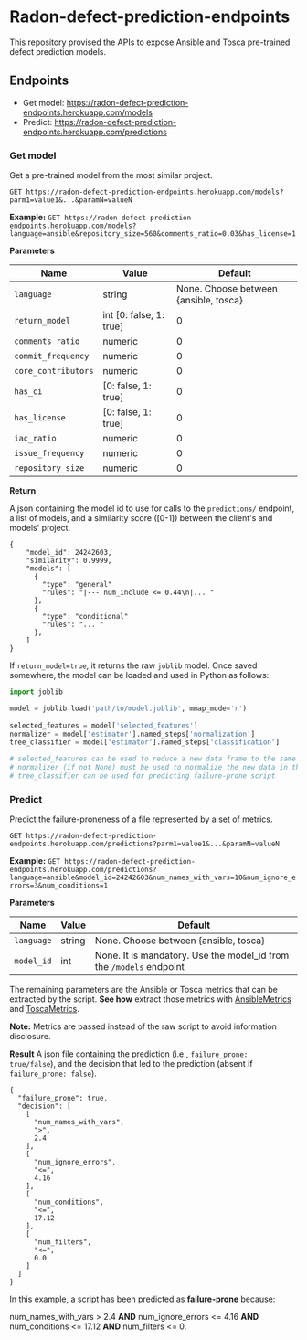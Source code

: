 # Radon-defect-prediction-endpoints

This repository provised the APIs to expose Ansible and Tosca pre-trained defect prediction models.

## Endpoints

- Get model: https://radon-defect-prediction-endpoints.herokuapp.com/models
- Predict: https://radon-defect-prediction-endpoints.herokuapp.com/predictions



### Get model
Get a pre-trained model from the most similar project.

`GET https://radon-defect-prediction-endpoints.herokuapp.com/models?parm1=value1&...&paramN=valueN`

**Example:**
`GET https://radon-defect-prediction-endpoints.herokuapp.com/models?language=ansible&repository_size=560&comments_ratio=0.03&has_license=1`

**Parameters**

| Name | Value | Default|
|------|-------|-----------|
|`language`| string | None. Choose between {ansible, tosca} |
|`return_model` | int [0: false, 1: true] | 0 | 
|`comments_ratio` | numeric | 0 |
|`commit_frequency`| numeric | 0 |
|`core_contributors`| numeric | 0 |
|`has_ci`| [0: false, 1: true] | 0 |
|`has_license`| [0: false, 1: true] | 0 |
|`iac_ratio`| numeric | 0 |
|`issue_frequency`| numeric | 0 |
|`repository_size`| numeric | 0 |

**Return**

A json containing the model id to use for calls to the `predictions/` endpoint, a list of models, and a similarity score ([0-1]) between the client's and models' project. 

```
{
    "model_id": 24242603,
    "similarity": 0.9999,
    "models": [
      {
        "type": "general"
        "rules": "|--- num_include <= 0.44\n|... "
      },
      {
        "type": "conditional"
        "rules": "... "
      },
    ]
}
```

If `return_model=true`, it returns the raw `joblib` model.
Once saved somewhere, the model can be loaded and used in Python as follows:

```python
import joblib

model = joblib.load('path/to/model.joblib', mmap_mode='r')
    
selected_features = model['selected_features']
normalizer = model['estimator'].named_steps['normalization']
tree_classifier = model['estimator'].named_steps['classification']

# selected_features can be used to reduce a new data frame to the same subset of model features
# normalizer (if not None) must be used to normalize the new data in the same fashion as model's training data
# tree_classifier can be used for predicting failure-prone script
``` 




### Predict
Predict the failure-proneness of a file represented by a set of metrics.

`GET https://radon-defect-prediction-endpoints.herokuapp.com/predictions?parm1=value1&...&paramN=valueN`

**Example:** 
`GET https://radon-defect-prediction-endpoints.herokuapp.com/predictions?language=ansible&model_id=24242603&num_names_with_vars=10&num_ignore_errors=3&num_conditions=1`

**Parameters**

| Name | Value | Default|
|------|-------|-----------|
|`language`| string | None. Choose between {ansible, tosca} |
|`model_id` | int | None. It is mandatory. Use the model_id from the `/models` endpoint | 

The remaining parameters are the Ansible or Tosca metrics that can be extracted by the script.
**See how** extract those metrics with [AnsibleMetrics](https://github.com/radon-h2020/radon-ansible-metrics) and 
[ToscaMetrics](https://github.com/radon-h2020/radon-tosca-metrics).

**Note:** Metrics are passed instead of the raw script to avoid information disclosure.

**Result**
A json file containing the prediction (i.e., `failure_prone: true/false`), and the decision that led to the prediction 
(absent if `failure_prone: false`).

```
{
  "failure_prone": true,
  "decision": [
    [
      "num_names_with_vars",
      ">",
      2.4
    ],
    [
      "num_ignore_errors",
      "<=",
      4.16
    ],
    [
      "num_conditions",
      "<=",
      17.12
    ],
    [
      "num_filters",
      "<=",
      0.0
    ]
  ]
}
```

In this example, a script has been predicted as **failure-prone** because:

num_names_with_vars > 2.4 **AND** num_ignore_errors <= 4.16 **AND** num_conditions <= 17.12 **AND** num_filters <= 0.

